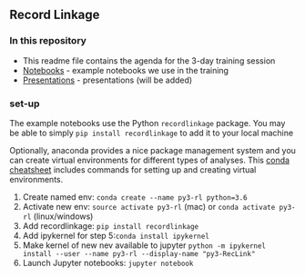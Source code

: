 ## Record Linkage


### In this repository
- This readme file contains the agenda for the 3-day training session
- [Notebooks](./Notebooks) - example notebooks we use in the training
- [Presentations](./Presentations) - presentations (will be added)

### set-up

The example notebooks use the Python `recordlinkage` package. You may be able to simply `pip install recordlinkage` to add it to your local machine

Optionally, anaconda provides a nice package management system and you can create virtual environments for different types of analyses. This [conda cheatsheet](https://docs.conda.io/projects/conda/en/4.6.0/_downloads/52a95608c49671267e40c689e0bc00ca/conda-cheatsheet.pdf) includes commands for setting up and creating virtual environments.

1. Create named env: `conda create --name py3-rl python=3.6`
2. Activate new env: `source activate py3-rl` (mac) or `conda activate py3-rl` (linux/windows)
3. Add recordlinkage: `pip install recordlinkage`
4. Add ipykernel for step 5:`conda install ipykernel`
5. Make kernel of new nev available to jupyter `python -m ipykernel install --user --name py3-rl --display-name "py3-RecLink"`
6. Launch Jupyter notebooks: `jupyter notebook`
